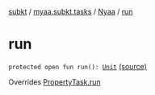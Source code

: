 [subkt](../../index.md) / [myaa.subkt.tasks](../index.md) / [Nyaa](index.md) / [run](./run.md)

# run

`protected open fun run(): `[`Unit`](https://kotlinlang.org/api/latest/jvm/stdlib/kotlin/-unit/index.html) [(source)](https://github.com/Myaamori/SubKt/blob/0.1.8/src/main/kotlin/myaa/subkt/tasks/tasks.kt#L970)

Overrides [PropertyTask.run](../-property-task/run.md)

